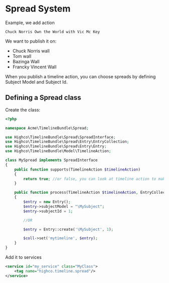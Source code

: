# Spread System

Example, we add action

    Chuck Norris Own the World with Vic Mc Key

We want to publish it on:

* Chuck Norris wall
* Tom wall
* Bazinga Wall
* Francky Vincent Wall

When you publish a timeline action, you can choose spreads by defining Subject Model and Subject Id.

## Defining a Spread class


Create the class:

````php
<?php

namespace Acme\TimelineBundle\Spread;

use Highco\TimelineBundle\Spread\SpreadInterface;
use Highco\TimelineBundle\Spread\Entry\EntryCollection;
use Highco\TimelineBundle\Spread\Entry\Entry;
use Highco\TimelineBundle\Model\TimelineAction;

class MySpread implements SpreadInterface
{
    public function supports(TimelineAction $timelineAction)
    {
        return true; //or false, you can look at timeline action to make your decision
    }

    public function process(TimelineAction $timelineAction, EntryCollection $coll)
    {
        $entry = new Entry();
        $entry->subjectModel = "\MySubject";
        $entry->subjectId = 1;

        //OR

        $entry = Entry::create('\MySubject', 1);

        $coll->set('mytimeline', $entry);
    }
}
````

Add it to services


````xml
<service id="my_service" class="MyClass">
    <tag name="highco.timeline.spread"/>
</service>
````

